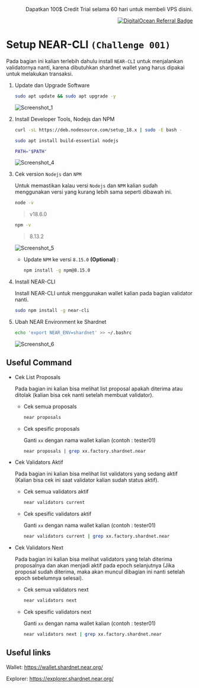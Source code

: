 <p align="right">Dapatkan 100$ Credit Trial selama 60 hari untuk membeli VPS disini.</p>
<p align="right"><a href="https://www.digitalocean.com/?refcode=825d86d58739&utm_campaign=Referral_Invite&utm_medium=Referral_Program&utm_source=badge"><img src="https://web-platforms.sfo2.cdn.digitaloceanspaces.com/WWW/Badge%201.svg" alt="DigitalOcean Referral Badge" /></a></p>

# Setup NEAR-CLI `(Challenge 001)`

Pada bagian ini kalian terlebih dahulu install `NEAR-CLI` untuk menjalankan validatornya nanti, karena dibutuhkan shardnet wallet yang harus dipakai untuk melakukan transaksi.

1. Update dan Upgrade Software

    ```bash
    sudo apt update && sudo apt upgrade -y
    ```
    
    ![Screenshot_1](https://user-images.githubusercontent.com/35837931/180377273-82a6460d-f439-48eb-b41f-b76f92ddb2ea.png)

    
2. Install Developer Tools, Nodejs dan NPM

    ```bash
    curl -sL https://deb.nodesource.com/setup_18.x | sudo -E bash -  

    sudo apt install build-essential nodejs

    PATH="$PATH"
    ```
    
    ![Screenshot_4](https://user-images.githubusercontent.com/35837931/180377875-646917a8-5df8-4e4e-9022-a47b7a49add5.png)

    
3. Cek version `Nodejs` dan `NPM`
    
    Untuk memastikan kalau versi `Nodejs` dan `NPM` kalian sudah menggunakan versi yang kurang lebih sama seperti dibawah ini.

    ```bash
    node -v
    ```
      >v18.6.0

    ```bash
    npm -v
    ```
      >8.13.2
    
    ![Screenshot_5](https://user-images.githubusercontent.com/35837931/180377988-d9776540-5790-480e-b791-d93364172571.png)
    
    - Update `NPM` ke versi `8.15.0` **(Optional)** :

        ```bash
        npm install -g npm@8.15.0
        ```

    
4. Install NEAR-CLI

    Install NEAR-CLI untuk menggunakan wallet kalian pada bagian validator nanti.
    
    ```bash
    sudo npm install -g near-cli
    ```
    
5. Ubah NEAR Environment ke Shardnet

    ```bash
    echo 'export NEAR_ENV=shardnet' >> ~/.bashrc
    ```
    
    ![Screenshot_6](https://user-images.githubusercontent.com/35837931/180378247-b50a5797-01f2-4b20-9d7b-af4811a1b7c0.png)

    
## Useful Command

- Cek List Proposals
    
    Pada bagian ini kalian bisa melihat list proposal apakah diterima atau ditolak (kalian bisa cek nanti setelah membuat validator).
    
    - Cek semua proposals
    
        ```bash
        near proposals
        ```
        
    - Cek spesific proposals

        Ganti `xx` dengan nama wallet kalian (contoh : tester01)

        ```bash
        near proposals | grep xx.factory.shardnet.near
        ```
        
- Cek Validators Aktif

    Pada bagian ini kalian bisa melihat list validators yang sedang aktif (Kalian bisa cek ini saat validator kalian sudah status aktif).
    
    - Cek semua validators aktif
    
        ```bash
        near validators current
        ```
        
    - Cek spesific validators aktif

        Ganti `xx` dengan nama wallet kalian (contoh : tester01)

        ```bash
        near validators current | grep xx.factory.shardnet.near
        ```
- Cek Validators Next

    Pada bagian ini kalian bisa melihat validators yang telah diterima proposalnya dan akan menjadi aktif pada epoch selanjutnya (Jika proposal sudah diterima, maka akan muncul dibagian ini nanti setelah epoch sebelumnya selesai).
    
    - Cek semua validators next
    
        ```bash
        near validators next
        ```
        
    - Cek spesific validators next

        Ganti `xx` dengan nama wallet kalian (contoh : tester01)

        ```bash
        near validators next | grep xx.factory.shardnet.near
        ```
## Useful links

Wallet: https://wallet.shardnet.near.org/

Explorer: https://explorer.shardnet.near.org/ 
